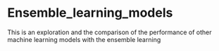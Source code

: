 # Ensemble_learning_models
This is an exploration and the comparison of the performance of other machine learning models with the ensemble learning
